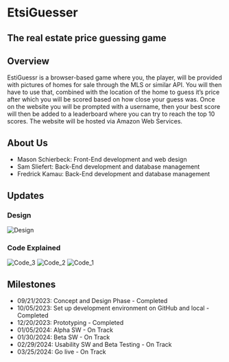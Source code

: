 # EtsiGuesser
## The real estate price guessing game

## Overview
EstiGuessr is a browser-based game where you, the player, will be provided with pictures of homes for sale through the MLS or similar API. You will then have to use that, combined with the location of the home to guess it’s price after which you will be scored based on how close your guess was. Once on the website you will be prompted with a username, then your best score will then be added to a leaderboard where you can try to reach the top 10 scores. The website will be hosted via Amazon Web Services.

## About Us
- Mason Schierbeck: Front-End development and web design
- Sam Sliefert: Back-End development and database management
- Fredrick Kamau: Back-End development and database management

## Updates
### Design
![Design](https://github.com/samjbeef/EstiGuesser/assets/73117832/60a1db68-a119-44a4-a50e-cbaf5a144a0c)

### Code Explained
![Code_3](https://github.com/samjbeef/EstiGuesser/assets/73117832/d6394aac-00b6-4594-86a9-38b95c1e768a)
![Code_2](https://github.com/samjbeef/EstiGuesser/assets/73117832/1d9547e4-c6eb-4e2e-964d-5f121b26e723)
![Code_1](https://github.com/samjbeef/EstiGuesser/assets/73117832/a868bb43-aaed-45d6-adf3-543a87703963)

## Milestones
- 09/21/2023: Concept and Design Phase - Completed
- 10/05/2023: Set up development environment on GitHub and local - Completed
- 12/20/2023: Prototyping - Completed
- 01/05/2024: Alpha SW - On Track
- 01/30/2024: Beta SW - On Track
- 02/29/2024: Usability SW and Beta Testing - On Track
- 03/25/2024: Go live - On Track
